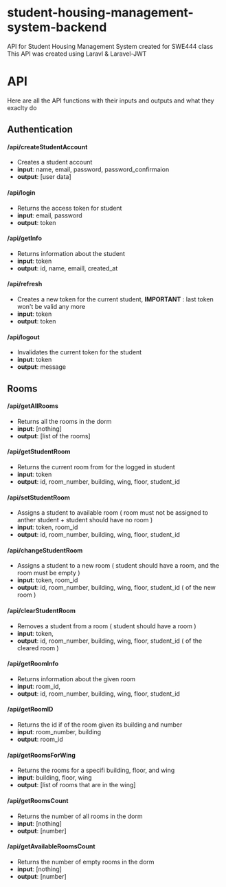 # student-housing-management-system-backend
API for Student Housing Management System created for SWE444 class
This API was created using Laravl & Laravel-JWT



# API 
Here are all the API functions with their inputs and outputs and what they exaclty do

## Authentication 

#### /api/createStudentAccount
- Creates a student account  
- **input**: name, email, password, password_confirmaion
- **output**: [user data]

#### /api/login
- Returns the access token for student
- **input**: email, password
- **output**: token

#### /api/getInfo
- Returns information about the student   
- **input**: token  
- **output**: id, name, emaill, created_at  

#### /api/refresh
- Creates a new token for the current student, **IMPORTANT** : last token won't be valid any more 
- **input**: token  
- **output**: token

#### /api/logout
- Invalidates the current token for the student   
- **input**: token  
- **output**: message

## Rooms 

#### /api/getAllRooms
- Returns all the rooms in the dorm
- **input**: [nothing]     
- **output**: [list of the rooms]

#### /api/getStudentRoom
- Returns the current room from for the logged in student
- **input**: token     
- **output**: id, room_number, building, wing, floor, student_id

#### /api/setStudentRoom
- Assigns a student to available room ( room must not be assigned to anther student + student should have no room )
- **input**: token, room_id     
- **output**: id, room_number, building, wing, floor, student_id

#### /api/changeStudentRoom
- Assigns a student to a new room ( student should have a room, and the room must be empty )
- **input**: token, room_id     
- **output**: id, room_number, building, wing, floor, student_id ( of the new room ) 

#### /api/clearStudentRoom
- Removes a student from a room ( student should have a room ) 
- **input**: token,      
- **output**: id, room_number, building, wing, floor, student_id ( of the cleared room ) 

#### /api/getRoomInfo
- Returns information about the given room 
- **input**: room_id,      
- **output**: id, room_number, building, wing, floor, student_id 

#### /api/getRoomID
- Returns the id if of the room given its building and number
- **input**: room_number, building   
- **output**: room_id

#### /api/getRoomsForWing
- Returns the rooms for a specifi building, floor, and wing
- **input**: building, floor, wing   
- **output**: [list of rooms that are in the wing]

#### /api/getRoomsCount
- Returns the number of all rooms in the dorm
- **input**: [nothing]  
- **output**: [number]

#### /api/getAvailableRoomsCount
- Returns the number of empty rooms in the dorm
- **input**: [nothing]
- **output**: [number]
